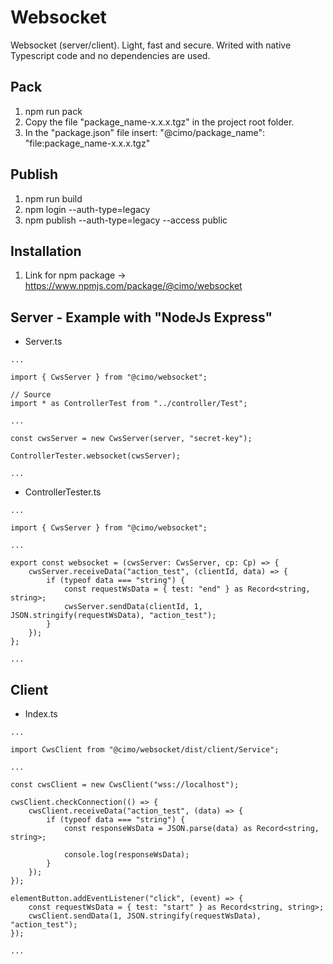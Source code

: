 # Websocket

Websocket (server/client). Light, fast and secure.
Writed with native Typescript code and no dependencies are used.

## Pack

1. npm run pack
2. Copy the file "package_name-x.x.x.tgz" in the project root folder.
3. In the "package.json" file insert: "@cimo/package_name": "file:package_name-x.x.x.tgz"

## Publish

1. npm run build
2. npm login --auth-type=legacy
3. npm publish --auth-type=legacy --access public

## Installation

1. Link for npm package -> https://www.npmjs.com/package/@cimo/websocket

## Server - Example with "NodeJs Express"

-   Server.ts

```
...

import { CwsServer } from "@cimo/websocket";

// Source
import * as ControllerTest from "../controller/Test";

...

const cwsServer = new CwsServer(server, "secret-key");

ControllerTester.websocket(cwsServer);

...
```

-   ControllerTester.ts

```
...

import { CwsServer } from "@cimo/websocket";

...

export const websocket = (cwsServer: CwsServer, cp: Cp) => {
    cwsServer.receiveData("action_test", (clientId, data) => {
        if (typeof data === "string") {
            const requestWsData = { test: "end" } as Record<string, string>;
            cwsServer.sendData(clientId, 1, JSON.stringify(requestWsData), "action_test");
        }
    });
};

...
```

## Client

-   Index.ts

```
...

import CwsClient from "@cimo/websocket/dist/client/Service";

...

const cwsClient = new CwsClient("wss://localhost");

cwsClient.checkConnection(() => {
    cwsClient.receiveData("action_test", (data) => {
        if (typeof data === "string") {
            const responseWsData = JSON.parse(data) as Record<string, string>;

            console.log(responseWsData);
        }
    });
});

elementButton.addEventListener("click", (event) => {
    const requestWsData = { test: "start" } as Record<string, string>;
    cwsClient.sendData(1, JSON.stringify(requestWsData), "action_test");
});

...
```
